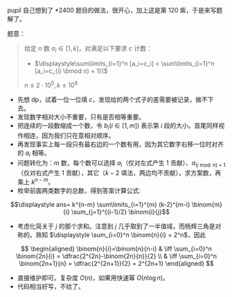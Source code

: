 pupil 自己想到了 *2400 题目的做法，很开心，加上这是第 $120$ 紫，于是来写题解了。

题意：

> 给定 $n$ 数 $a_i \in [1,k]$，对满足以下要求 $c$ 计数：
> 
> - $\displaystyle\sum\limits_{i=1}^n [a_i=c_i] < \sum\limits_{i=1}^n [a_i=c_{(i \bmod n) + 1}]$
> 
> $n \leq 2 \cdot 10^5,k \leq 10^9$

- 先想 dp，试着一位一位填 $c$，发现给的两个式子的差需要被记录，做不下去。
- 发现数字相对大小不重要，只有是否相等重要。
- 把连续的一段数缩成一个数，令 $b_i(i \in [1,m])$ 表示第 $i$ 段的大小。首尾同样视作相连，因为我们只在意相对顺序。
- 再发现事实上每一段只有最右边的一个数有用，因为其它数字右移一位时对齐的 $a_i$ 相等。
- 问题转化为：$m$ 数，每个数可以选择 $a_i$（仅对左式产生 $1$ 贡献）、$a_{(i \bmod n) + 1}$（仅对右式产生 $1$ 贡献），其它（$k-2$ 填法，两边均不贡献），求方案数，再乘上 $k^{n-m}$。
- 枚举前面两类数字的总数，得到答案计算公式:

$$\displaystyle ans= k^{n-m} \sum\limits_{i=1}^{m} (k-2)^{m-i} \binom{m}{i} \sum_{j=1}^{(i-1)/2} \binom{i}{j}$$

- 考虑化简关于 $j$ 的那个求和。注意到 $j$ 几乎取到了一半值域，而杨辉三角是对称的。熟知 $\displaystyle \sum_{i=0}^n \binom{n}{i} = 2^n$，因此

$$
\begin{aligned}
\binom{n}{i}=\binom{n}{n-i} & \iff \sum_{i=0}^n \binom{2n}{i} = \dfrac{2^{2n}-\binom{2n}{n}}{2} \\
& \iff \sum_{i=0}^n \binom{2n+1}{n} = \dfrac{2^{2n+1}}{2} = 2^{2n+1}
\end{aligned}
$$

- 直接维护即可。复杂度 $O(n)$，如果用快速幂 $O(n \log n)$。
- 代码相当好写，不给了。